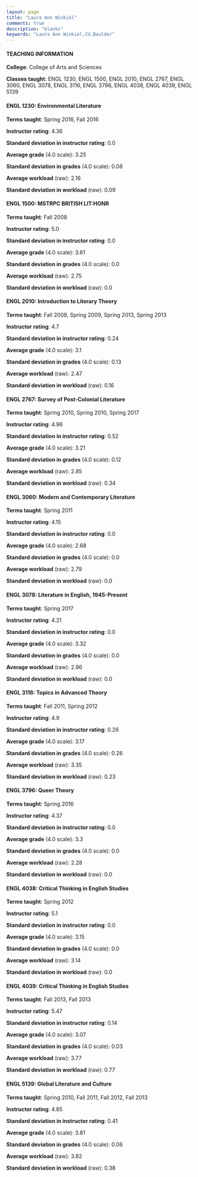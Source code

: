 ```yaml
---
layout: page
title: "Laura Ann Winkiel" 
comments: true
description: "blanks"
keywords: "Laura Ann Winkiel,CU,Boulder"
---
```

<head>
<script src="https://ajax.googleapis.com/ajax/libs/jquery/2.1.3/jquery.min.js"></script>
<script src="https://dl.dropboxusercontent.com/s/pc42nxpaw1ea4o9/highcharts.js?dl=0"></script>
<!-- <script src="../assets/js/highcharts.js"></script> -->
<style type="text/css">@font-face {
	font-family: "Bebas Neue";
	src: url(https://www.filehosting.org/file/details/544349/BebasNeue Regular.otf) format("opentype");
	}
	h1.Bebas { 
		font-family: "Bebas Neue", Verdana, Tahoma;
	}
</style>
</head>
	   
#### TEACHING INFORMATION

**College**: College of Arts and Sciences

**Classes taught**: ENGL 1230, ENGL 1500, ENGL 2010, ENGL 2767, ENGL 3060, ENGL 3078, ENGL 3116, ENGL 3796, ENGL 4038, ENGL 4039, ENGL 5139

#### ENGL 1230: Environmental Literature

**Terms taught**: Spring 2016, Fall 2016

**Instructor rating**: 4.36

**Standard deviation in instructor rating**: 0.0

**Average grade** (4.0 scale): 3.25

**Standard deviation in grades** (4.0 scale): 0.08

**Average workload** (raw): 2.16

**Standard deviation in workload** (raw): 0.09

#### ENGL 1500: MSTRPC BRITISH LIT:HONR

**Terms taught**: Fall 2008

**Instructor rating**: 5.0

**Standard deviation in instructor rating**: 0.0

**Average grade** (4.0 scale): 3.61

**Standard deviation in grades** (4.0 scale): 0.0

**Average workload** (raw): 2.75

**Standard deviation in workload** (raw): 0.0

#### ENGL 2010: Introduction to Literary Theory

**Terms taught**: Fall 2008, Spring 2009, Spring 2013, Spring 2013

**Instructor rating**: 4.7

**Standard deviation in instructor rating**: 0.24

**Average grade** (4.0 scale): 3.1

**Standard deviation in grades** (4.0 scale): 0.13

**Average workload** (raw): 2.47

**Standard deviation in workload** (raw): 0.16

#### ENGL 2767: Survey of Post-Colonial Literature

**Terms taught**: Spring 2010, Spring 2010, Spring 2017

**Instructor rating**: 4.96

**Standard deviation in instructor rating**: 0.52

**Average grade** (4.0 scale): 3.21

**Standard deviation in grades** (4.0 scale): 0.12

**Average workload** (raw): 2.85

**Standard deviation in workload** (raw): 0.34

#### ENGL 3060: Modern and Contemporary Literature

**Terms taught**: Spring 2011

**Instructor rating**: 4.15

**Standard deviation in instructor rating**: 0.0

**Average grade** (4.0 scale): 2.68

**Standard deviation in grades** (4.0 scale): 0.0

**Average workload** (raw): 2.79

**Standard deviation in workload** (raw): 0.0

#### ENGL 3078: Literature in English, 1945-Present

**Terms taught**: Spring 2017

**Instructor rating**: 4.21

**Standard deviation in instructor rating**: 0.0

**Average grade** (4.0 scale): 3.32

**Standard deviation in grades** (4.0 scale): 0.0

**Average workload** (raw): 2.96

**Standard deviation in workload** (raw): 0.0

#### ENGL 3116: Topics in Advanced Theory

**Terms taught**: Fall 2011, Spring 2012

**Instructor rating**: 4.9

**Standard deviation in instructor rating**: 0.26

**Average grade** (4.0 scale): 3.17

**Standard deviation in grades** (4.0 scale): 0.26

**Average workload** (raw): 3.35

**Standard deviation in workload** (raw): 0.23

#### ENGL 3796: Queer Theory

**Terms taught**: Spring 2016

**Instructor rating**: 4.37

**Standard deviation in instructor rating**: 0.0

**Average grade** (4.0 scale): 3.3

**Standard deviation in grades** (4.0 scale): 0.0

**Average workload** (raw): 2.28

**Standard deviation in workload** (raw): 0.0

#### ENGL 4038: Critical Thinking in English Studies

**Terms taught**: Spring 2012

**Instructor rating**: 5.1

**Standard deviation in instructor rating**: 0.0

**Average grade** (4.0 scale): 3.15

**Standard deviation in grades** (4.0 scale): 0.0

**Average workload** (raw): 3.14

**Standard deviation in workload** (raw): 0.0

#### ENGL 4039: Critical Thinking in English Studies

**Terms taught**: Fall 2013, Fall 2013

**Instructor rating**: 5.47

**Standard deviation in instructor rating**: 0.14

**Average grade** (4.0 scale): 3.07

**Standard deviation in grades** (4.0 scale): 0.03

**Average workload** (raw): 3.77

**Standard deviation in workload** (raw): 0.77

#### ENGL 5139: Global Literature and Culture

**Terms taught**: Spring 2010, Fall 2011, Fall 2012, Fall 2013

**Instructor rating**: 4.85

**Standard deviation in instructor rating**: 0.41

**Average grade** (4.0 scale): 3.81

**Standard deviation in grades** (4.0 scale): 0.06

**Average workload** (raw): 3.82

**Standard deviation in workload** (raw): 0.38

